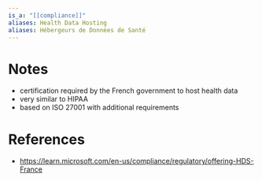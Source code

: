 ```yaml
---
is_a: "[[compliance]]"
aliases: Health Data Hosting
aliases: Hébergeurs de Données de Santé
---
```

# Notes
- certification required by the French government to host health data
- very similar to HIPAA
- based on ISO 27001 with additional requirements

# References
- https://learn.microsoft.com/en-us/compliance/regulatory/offering-HDS-France

